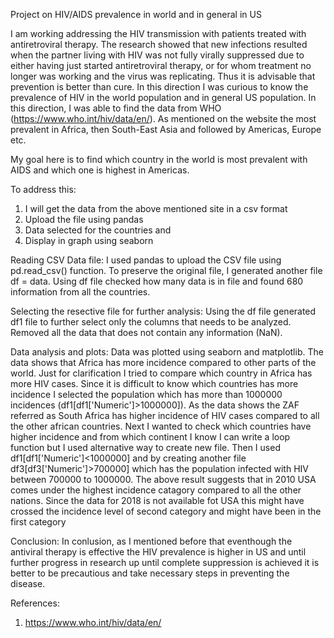 Project on HIV/AIDS prevalence in world and in general in US

I am working addressing the HIV transmission with patients treated with antiretroviral therapy. The research showed that new infections resulted when the partner living with HIV was not fully virally suppressed due to either having just started antiretroviral therapy, or for whom treatment no longer was working and the virus was replicating. Thus it is advisable that prevention is better than cure. In this direction I was curious to know the prevalence of HIV in the world population and in general US population. In this direction, I was able to find the data from WHO (https://www.who.int/hiv/data/en/). As mentioned on the website the most prevalent in Africa, then South-East Asia and followed by Americas, Europe etc.

My goal here is to find which country in the world is most prevalent with AIDS and which one is highest in Americas.

To address this:
1. I will get the data from the above mentioned site in a csv format
2. Upload the file using pandas
3. Data selected for the countries and 
4. Display in graph using seaborn

Reading CSV Data file:
I used pandas to upload the CSV file using pd.read_csv() function. To preserve the original file, I generated another file df = data. Using df file checked how many data is in file and found 680 information from all the countries.

Selecting the resective file for further analysis:
Using the df file generated df1 file to further select only the columns that needs to be analyzed. Removed all the data that does not contain any information (NaN). 

Data analysis and plots:
Data was plotted using seaborn and matplotlib. The data shows that Africa has more incidence compared to other parts of the world. Just for clarification I tried to compare which country in Africa has more HIV cases. Since it is difficult to know which countries has more incidence I selected the population which has more than 1000000 incidences (df1[df1['Numeric']>1000000]). As the data shows the ZAF referred as South Africa has higher incidence of HIV cases compared to all the other african countries. Next I wanted to check which countries have higher incidence and from which continent I know I can write a loop function but I used alternative way to create new file. Then I used df1[df1['Numeric']<1000000] and by creating another file df3[df3['Numeric']>700000] which has the population infected with HIV between 700000 to 1000000. The above result suggests that in 2010 USA comes under the highest incidence catagory compared to all the other nations. Since the data for 2018 is not available fot USA this might have crossed the incidence level of second category and might have been in the first category

Conclusion:
In conlusion, as I mentioned before that eventhough the antiviral therapy is effective the HIV prevalence is higher in US and until further progress in research up until complete suppression is achieved it is better to be precautious and take necessary steps in preventing the disease.

References:

1. https://www.who.int/hiv/data/en/
